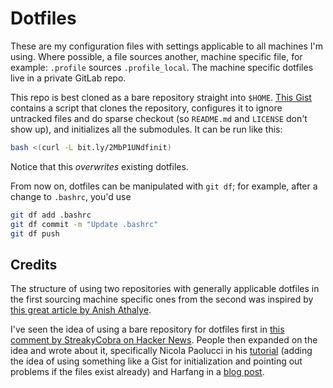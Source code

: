# Dotfiles

These are my configuration files with settings applicable to all machines I'm
using. Where possible, a file sources another, machine specific file, for
example: `.profile` sources `.profile_local`. The machine specific dotfiles
live in a private GitLab repo.

This repo is best cloned as a bare repository straight into `$HOME`. [This
Gist][1] contains a script that clones the repository, configures it to ignore
untracked files and do sparse checkout (so `README.md` and `LICENSE` don't show
up), and initializes all the submodules. It can be run like this:

```sh
bash <(curl -L bit.ly/2MbP1UNdfinit)
```

Notice that this *overwrites* existing dotfiles.

From now on, dotfiles can be manipulated with `git df`; for example, after a
change to `.bashrc`, you'd use

```sh
git df add .bashrc
git df commit -m "Update .bashrc"
git df push
```

## Credits

The structure of using two repositories with generally applicable dotfiles in
the first sourcing machine specific ones from the second was inspired by [this
great article by Anish Athalye][2].

I've seen the idea of using a bare repository for dotfiles first in [this
comment by StreakyCobra on Hacker News][3]. People then expanded on the idea
and wrote about it, specifically Nicola Paolucci in his [tutorial][4] (adding
the idea of using something like a Gist for initialization and pointing out
problems if the files exist already) and Harfang in a [blog post][5].

[1]: https://gist.github.com/bewuethr/4d044f84989cb430a8b9c46dc4ea75c9
[2]: http://www.anishathalye.com/2014/08/03/managing-your-dotfiles
[3]: https://news.ycombinator.com/item?id=11071754
[4]: https://www.atlassian.com/git/tutorials/dotfiles
[5]: https://harfangk.github.io/2016/09/18/manage-dotfiles-with-a-git-bare-repository.html

